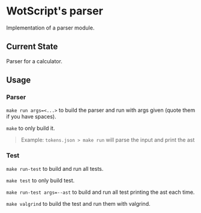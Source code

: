 # WotScript's parser

Implementation of a parser module.

## Current State

Parser for a calculator.

## Usage

### Parser

`make run args=<...>` to build the parser and run with args given (quote them if you have spaces).

`make` to only build it.

> Example:
> `tokens.json > make run` will parse the input and print the ast

### Test

`make run-test` to build and run all tests.

`make test` to only build test.

`make run-test args=--ast` to build and run all test printing the ast each time.

`make valgrind` to build the test and run them with valgrind.
